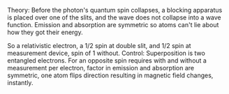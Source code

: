 


Theory: Before the photon's quantum spin collapses, a blocking apparatus is placed over one of the slits, and the wave does not collapse into a wave function. Emission and absorption are symmetric so atoms can't lie about how they got their energy.

So a relativistic electron, a 1/2 spin at double slit, and 1/2 spin at measurement device, spin of 1 without. Control: Superposition is two entangled electrons. For an opposite spin requires with and without a measurement per electron, factor in emission and absorption are symmetric, one atom flips direction resulting in magnetic field changes, instantly.
